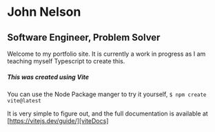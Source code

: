 # John Nelson
## Software Engineer, Problem Solver
Welcome to my portfolio site. It is currently a work in progress as I am teaching myself Typescript to create this.

##### This was created using Vite
You can use the Node Package manger to try it yourself,
``` $ npm create vite@latest ```

It is very simple to figure out, and the full documentation is available at 
[https://vitejs.dev/guide/][viteDocs]

[viteDocs]: https://vitejs.dev/guide/